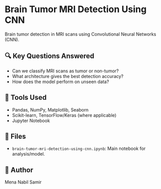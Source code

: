 # Brain Tumor MRI Detection Using CNN

Brain tumor detection in MRI scans using Convolutional Neural Networks (CNN).

## 🔍 Key Questions Answered
- Can we classify MRI scans as tumor or non-tumor?
- What architecture gives the best detection accuracy?
- How does the model perform on unseen data?

## 🔧 Tools Used
- Pandas, NumPy, Matplotlib, Seaborn
- Scikit-learn, TensorFlow/Keras (where applicable)
- Jupyter Notebook

## 📁 Files
- `brain-tumor-mri-detection-using-cnn.ipynb`: Main notebook for analysis/model.

## 👤 Author
Mena Nabil Samir

